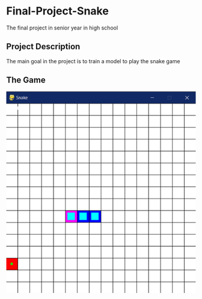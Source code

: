 # Final-Project-Snake
<!-- <span style="font-family:Calibri;font-size:4em;">
Final project in programing for Senior year of high school
</span> -->
The final project in senior year in high school

## Project Description
The main goal in the project is to train a model to play the snake game<br>

## The Game
![an example of a game after init][id]

[id]: README/readme/game_start_example.png "Title"
